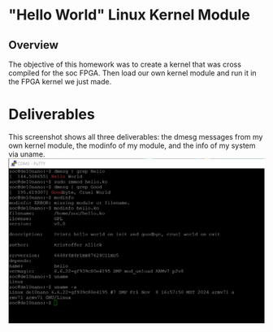 # "Hello World" Linux Kernel Module
## Overview
The objective of this homework was to create a kernel that was cross compiled for the soc FPGA. Then load our own kernel module and run it in the FPGA kernel we just made.
# Deliverables
This screenshot shows all three deliverables: the dmesg messages from my own kernel module, the modinfo of my module, and the info of my system via uname.
<screenshot><img src="../docs/assets/Kernel_screenshot.png">
